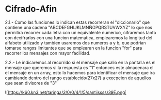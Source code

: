 # Cifrado-Afin


2.1.- Como las funciones lo indican estas recorreran el "diccionario" que contiene una cadena 
      "ABCDEFGHIJKLMNÑOPQRSTUVWXYZ" lo que nos permitira recorrer cada letra con un equivalente
      numerico, cifraremos tanto con decifrarlos con una funcion matematica, emplearemos la 
      longitud del alfabeto utilizado y tambien usaremos dos numeros a y b, que podrian tomarse
      rangos limitantes que se emplearan en la funcion "for" para recorrer los mensajes con mayor 
      facilidad.

2.2.- Le indicaremos al recorrido si el mensaje que salio en la pantalla es el mensaje que queremos
      si la respuesta es "1" entonces este almacenara el el mensaje en un array, esto lo hacemos para
      identificar el mensaje que ira cambiando dentro del rango establecido(27x27) a execpcion de aquellos 
      que sean divisores de "3"
      
![https://k60.kn3.net/taringa/3/0/0/4/1/5/santiissss/39E.png]
